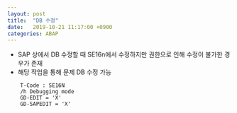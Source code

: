 ```yaml
---
layout: post
title:  "DB 수정"
date:   2019-10-21 11:17:00 +0900
categories: ABAP
---
```


- SAP 상에서 DB 수정할 때 SE16n에서 수정하지만 권한으로 인해 수정이 불가한 경우가 존재
- 해당 작업을 통해 문제 DB 수정 가능

```ABAP
    T-Code : SE16N
    /h Debugging mode
    GD-EDIT = 'X'
    GD-SAPEDIT = 'X'
```